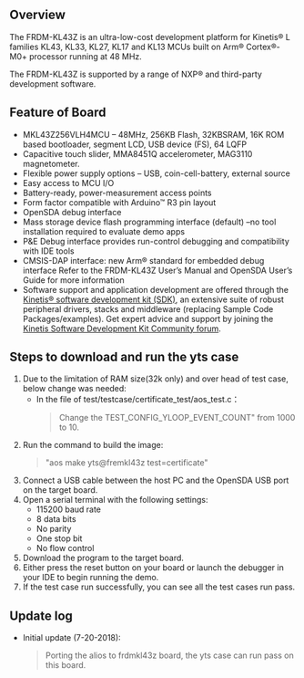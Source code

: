 ## Overview

The FRDM-KL43Z is an ultra-low-cost development platform for Kinetis® L families KL43, KL33, KL27, KL17 and KL13 MCUs built on Arm® Cortex®-M0+ processor running at 48 MHz.

The FRDM-KL43Z is supported by a range of NXP® and third-party development software.

## Feature of Board

- MKL43Z256VLH4MCU – 48MHz, 256KB Flash, 32KBSRAM, 16K ROM based bootloader, segment LCD, USB device (FS), 64 LQFP
- Capacitive touch slider, MMA8451Q accelerometer, MAG3110 magnetometer.
- Flexible power supply options – USB, coin-cell-battery, external source
- Easy access to MCU I/O
- Battery-ready, power-measurement access points
- Form factor compatible with Arduino™ R3 pin layout
- OpenSDA debug interface
- Mass storage device flash programming interface (default) –no tool installation required to evaluate demo apps
- P&E Debug interface provides run-control debugging and compatibility with IDE tools
- CMSIS-DAP interface: new Arm® standard for embedded debug interface Refer to the FRDM-KL43Z User’s Manual and OpenSDA User’s Guide for more information
- Software support and application development are offered through the [Kinetis® software development kit (SDK)](https://www.nxp.com/support/developer-resources/nxp-designs/software-development-kit-for-kinetis-mcus:KINETIS-SDK), an extensive suite of robust peripheral drivers, stacks and middleware (replacing Sample Code Packages/examples). Get expert advice and support by joining the [Kinetis Software Development Kit Community forum](https://community.nxp.com/community/mcuxpresso/kinetis-software-development-kit).

## Steps to download and run the yts case

1. Due to the limitation of RAM size(32k only) and over head of test case, below change was needed:
   - In the file of test/testcase/certificate_test/aos_test.c：
     > Change the TEST_CONFIG_YLOOP_EVENT_COUNT" from 1000 to 10.
2. Run the command to build the image:
   > "aos make yts@fremkl43z test=certificate"
3. Connect a USB cable between the host PC and the OpenSDA USB port on the target board.
4. Open a serial terminal with the following settings:
   - 115200 baud rate
   - 8 data bits
   - No parity
   - One stop bit
   - No flow control
5. Download the program to the target board.
6. Either press the reset button on your board or launch the debugger in your IDE to begin running the demo.
7. If the test case run successfully, you can see all the test cases run pass.

## Update log
- Initial update (7-20-2018):
  > Porting the alios to frdmkl43z board, the yts case can run pass on this board.
